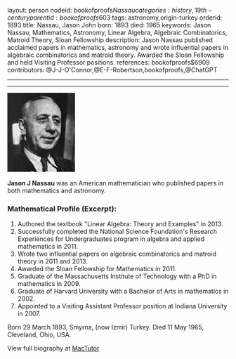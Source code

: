 layout: person
nodeid: bookofproofs$Nassau
categories: history,19th-century
parentid: bookofproofs$603
tags: astronomy,origin-turkey
orderid: 1893
title: Nassau, Jason John
born: 1893
died: 1965
keywords: Jason Nassau, Mathematics, Astronomy, Linear Algebra, Algebraic Combinatorics, Matroid Theory, Sloan Fellowship
description: Jason Nassau published acclaimed papers in mathematics, astronomy and wrote influential papers in algebraic combinatorics and matroid theory. Awarded the Sloan Fellowship and held Visiting Professor positions.
references: bookofproofs$6909
contributors: @J-J-O'Connor,@E-F-Robertson,bookofproofs,@ChatGPT

---



---

![Nassau.jpg](https://github.com/bookofproofs/bookofproofs.github.io/blob/main/_sources/_assets/images/portraits/Nassau.jpg?raw=true)

**Jason J Nassau** was an American mathematician who published papers in both mathematics and astronomy.

### Mathematical Profile (Excerpt):
1. Authored the textbook "Linear Algebra: Theory and Examples" in 2013.
2. Successfully completed the National Science Foundation's Research Experiences for Undergraduates program in algebra and applied mathematics in 2011.
3. Wrote two influential papers on algebraic combinatorics and matroid theory in 2011 and 2013.
4. Awarded the Sloan Fellowship for Mathematics in 2011.
5. Graduate of the Massachusetts Institute of Technology with a PhD in mathematics in 2009.
6. Graduate of Harvard University with a Bachelor of Arts in mathematics in 2002. 
7. Appointed to a Visiting Assistant Professor position at Indiana University in 2007.

Born 29 March 1893, Smyrna, (now Izmir) Turkey. Died 11 May 1965, Cleveland, Ohio, USA.

View full biography at [MacTutor](https://mathshistory.st-andrews.ac.uk/Biographies/Nassau/)
